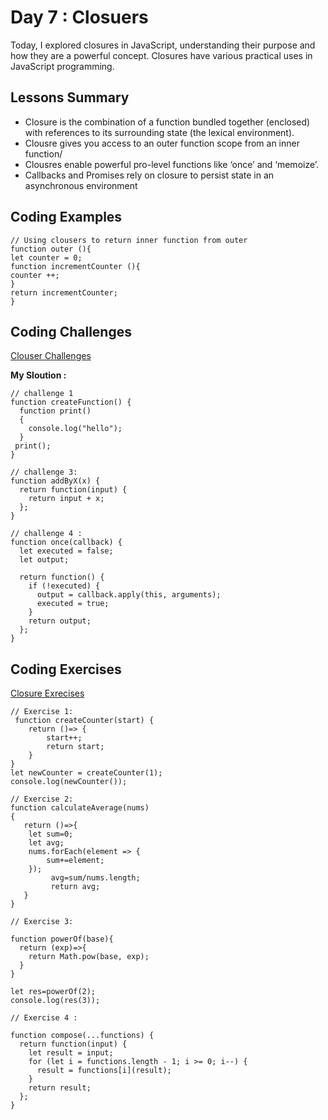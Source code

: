 
# Day 7 : Closuers
Today, I explored closures in JavaScript, understanding their purpose and how they are a powerful concept. Closures  have various practical uses in JavaScript programming.

## Lessons Summary
-  Closure is the combination of a function bundled together (enclosed) with references to its surrounding state (the lexical environment).
- Clousre gives you access to an outer function scope from an inner function/
- Clousres enable powerful pro-level functions like ‘once’ and ‘memoize’.
- Callbacks and Promises rely on closure to persist state in an asynchronous environment
 
## Coding Examples

```
// Using clousers to return inner function from outer 
function outer (){
let counter = 0;
function incrementCounter (){
counter ++;
}
return incrementCounter;
}

```

## Coding Challenges
[Clouser Challenges](http://csbin.io/closures)

**My Sloution :**
```
// challenge 1 
function createFunction() {
  function print()
  {
    console.log("hello");
  }
 print();
}

// challenge 3:
function addByX(x) {
  return function(input) {
    return input + x;
  };
}
 
// challenge 4 :
function once(callback) {
  let executed = false;
  let output;

  return function() {
    if (!executed) {
      output = callback.apply(this, arguments);
      executed = true;
    }
    return output;
  };
}

```

## Coding Exercises
[Closure Exrecises](https://github.com/orjwan-alrajaby/gsg-expressjs-backend-training-2023/blob/main/learning-sprint-1/week2-day2-tasks/tasks.md)
```
// Exercise 1:
 function createCounter(start) {
    return ()=> {
        start++;
        return start;
    }
}
let newCounter = createCounter(1);
console.log(newCounter());

// Exercise 2:
function calculateAverage(nums)
{ 
   return ()=>{
    let sum=0;
    let avg;
    nums.forEach(element => {
        sum+=element;
    });
         avg=sum/nums.length;
         return avg;
   }
}

// Exercise 3: 

function powerOf(base){
  return (exp)=>{
    return Math.pow(base, exp);
  }
}

let res=powerOf(2);
console.log(res(3));

// Exercise 4 :

function compose(...functions) {
  return function(input) {
    let result = input;
    for (let i = functions.length - 1; i >= 0; i--) {
      result = functions[i](result);
    }
    return result;
  };
}
```
